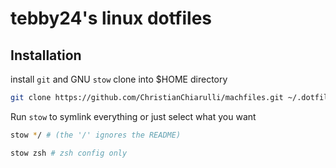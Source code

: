 # tebby24's linux dotfiles
## Installation
install `git` and GNU `stow`
clone into $HOME directory
```bash
git clone https://github.com/ChristianChiarulli/machfiles.git ~/.dotfiles`
```
Run `stow` to symlink everything or just select what you want
```bash
stow */ # (the '/' ignores the README)
```
```bash
stow zsh # zsh config only
```
